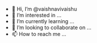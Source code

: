 - 👋 Hi, I’m @vaishnavivaishu
- 👀 I’m interested in ...
- 🌱 I’m currently learning ...
- 💞️ I’m looking to collaborate on ...
- 📫 How to reach me ...

<!---
vaishnavivaishu/vaishnavivaishu is a ✨ special ✨ repository because its `README.md` (this file) appears on your GitHub profile.
You can click the Preview link to take a look at your changes.
--->

